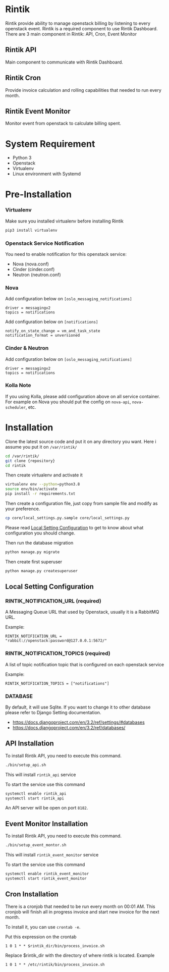# Rintik

Rintik provide ability to manage openstack billing by listening to every openstack event. Rintik is a required component to use Rintik Dashboard. There are 3 main component in Rintik: API, Cron, Event Monitor 

## Rintik API
Main component to communicate with Rintik Dashboard.

## Rintik Cron
Provide invoice calculation and rolling capabilities that needed to run every month.

## Rintik Event Monitor
Monitor event from openstack to calculate billing spent.

# System Requirement
- Python 3
- Openstack
- Virtualenv
- Linux environment with Systemd

# Pre-Installation

### Virtualenv
Make sure you installed virtualenv before installing Rintik

```bash
pip3 install virtualenv
```

### Openstack Service Notification
You need to enable notification for this openstack service:
- Nova (nova.conf)
- Cinder (cinder.conf)
- Neutron (neutron.conf)

### Nova
Add configuration below on `[oslo_messaging_notifications]`

```
driver = messagingv2 
topics = notifications
```

Add configuration below on `[notifications]`

```
notify_on_state_change = vm_and_task_state
notification_format = unversioned
```

### Cinder & Neutron

Add configuration below on `[oslo_messaging_notifications]`

```
driver = messagingv2 
topics = notifications
```

### Kolla Note
If you using Kolla, please add configuration above on all service container. For example on Nova you should put the config on `nova-api`, `nova-scheduler`, etc.

# Installation

Clone the latest source code and put it on any directory you want. Here i assume you put it on `/var/rintik/`

```bash
cd /var/rintik/
git clone {repository}
cd rintik
```

Then create virtualenv and activate it
```bash
virtualenv env --python=python3.8
source env/bin/activate
pip install -r requirements.txt
```

Then create a configuration file, just copy from sample file and modify as your preference.

```bash
cp core/local_settings.py.sample core/local_settings.py
```

Please read [Local Setting Configuration](#local-setting-configuration) to get to know about what configuration you should change.

Then run the database migration

```bash
python manage.py migrate
```

Then create first superuser

```bash
python manage.py createsuperuser
```

## Local Setting Configuration

### RINTIK_NOTIFICATION_URL (required)
A Messaging Queue URL that used by Openstack, usually it is a RabbitMQ URL.

Example: 
```
RINTIK_NOTIFICATION_URL = "rabbit://openstack:password@127.0.0.1:5672/"
```

### RINTIK_NOTIFICATION_TOPICS (required)
A list of topic notification topic that is configured on each openstack service

Example: 
```
RINTIK_NOTIFICATION_TOPICS = ["notifications"]
```


### DATABASE
By default, it will use Sqlite. If you want to change it to other database please refer to Django Setting documentation.

- https://docs.djangoproject.com/en/3.2/ref/settings/#databases
- https://docs.djangoproject.com/en/3.2/ref/databases/

## API Installation

To install Rintik API, you need to execute this command.

```bash
./bin/setup_api.sh
```

This will install `rintik_api` service

To start the service use this command
```bash
systemctl enable rintik_api
systemctl start rintik_api
```

An API server will be open on port `8182`. 

## Event Monitor Installation

To install Rintik API, you need to execute this command.

```bash
./bin/setup_event_montor.sh
```


This will install `rintik_event_monitor` service

To start the service use this command
```bash
systemctl enable rintik_event_monitor
systemctl start rintik_event_monitor
```

## Cron Installation

There is a cronjob that needed to be run every month on 00:01 AM. This cronjob will finish all in progress invoice and start new invoice for the next month.

To install it, you can use `crontab -e`.

Put this expression on the crontab

```
1 0 1 * * $rintik_dir/bin/process_invoice.sh 
```

Replace $rintik_dir with the directory of where rintik is located. Example
```
1 0 1 * * /etc/rintik/bin/process_invoice.sh
```
